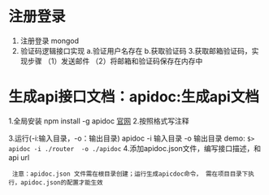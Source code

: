 # 注册登录
1. 注册登录 mongod
2. 验证码逻辑接口实现
  a.验证用户名存在
  b.获取验证码
3.获取邮箱验证码，实现步骤
 （1）发送邮件
 （2）将邮箱和验证码保存在内存中

# 生成api接口文档：apidoc:生成api文档
   1.全局安装
       npm install -g apidoc
       [官网](apidocjs.com)
   2.按照格式写注释

   3.运行(-i:输入目录，-o：输出目录)
     apidoc -i 输入目录 -o 输出目录
     demo:
     ```
       $> apidoc -i ./router  -o ./apidoc
     ```
     4.添加apidoc.json文件，编写接口描述，和api url

     注意：apidoc.json 文件需在根目录创建；运行生成apicdoc命令， 需在项目目录下执行，apidoc.json的配置才能生效